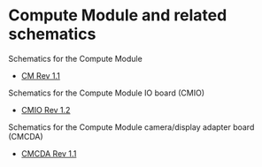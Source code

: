 # Compute Module and related schematics

Schematics for the Compute Module

* [CM Rev 1.1](RPI-CM-V1_1-SCHEMATIC.pdf)

Schematics for the Compute Module IO board (CMIO)

* [CMIO Rev 1.2](RPI-CMIO-V1_2-SCHEMATIC.pdf)

Schematics for the Compute Module camera/display adapter board (CMCDA)

* [CMCDA Rev 1.1](RPI-CMCDA-V1_1-SCHEMATIC.pdf)
